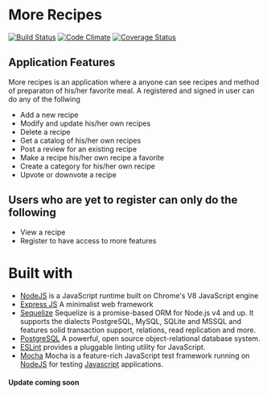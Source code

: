# More Recipes
[![Build Status](https://travis-ci.org/codestaintin/recipes.svg?branch=development)](https://travis-ci.org/codestaintin/recipes) [![Code Climate](https://codeclimate.com/github/codeclimate/codeclimate/badges/gpa.svg)](https://codeclimate.com/github/codeclimate/codeclimate) [![Coverage Status](https://coveralls.io/repos/github/codestaintin/recipes/badge.svg?branch=development)](https://coveralls.io/github/codestaintin/recipes?branch=development)

## Application Features
More recipes is an application where a anyone can see recipes and method of preparaton of his/her favorite meal. A registered and signed in user can do any of the follwing
- Add a new recipe
- Modify and update his/her own recipes
- Delete a recipe
- Get a catalog of his/her own recipes
- Post a review for an existing recipe
- Make a recipe his/her own recipe a favorite
- Create a category for his/her own recipe
- Upvote or downvote a recipe

## Users who are yet to register can only do the following
- View a recipe
- Register to have access to more features

# Built with
- [NodeJS](http://nodejs.org/en) is a JavaScript runtime built on Chrome's V8 JavaScript engine
- [Express JS](http://express.com) A minimalist web framework
- [Sequelize](http://docs.sequelizejs.com/) Sequelize is a promise-based ORM for Node.js v4 and up. It supports the dialects PostgreSQL, MySQL, SQLite and MSSQL and features solid transaction support, relations, read replication and more.
- [PostgreSQL](https://www.postgresql.org/) A powerful, open source object-relational database system.
- [ESLint](eslint.org) provides a pluggable linting utility for JavaScript.
- [Mocha](https://mochajs.org/) Mocha is a feature-rich JavaScript test framework running on [NodeJS](nodejs.org/en) for testing [Javascript](javascript.com) applications.

 
 #### Update coming soon
